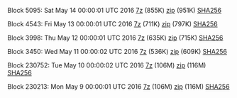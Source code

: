 Block 5095: Sat May 14 00:00:01 UTC 2016 [7z](https://transfer.sh/C2NaK/bootstrap.dat.20160514.7z) (855K) [zip](https://transfer.sh/nq0xU/bootstrap.dat.20160514.zip) (951K) [SHA256](https://transfer.sh/17EId/sha256.txt)

Block 4543: Fri May 13 00:00:01 UTC 2016 [7z](https://transfer.sh/VK4Ok/bootstrap.dat.20160513.7z) (711K) [zip](https://transfer.sh/zIyIY/bootstrap.dat.20160513.zip) (797K) [SHA256](https://transfer.sh/fGt68/sha256.txt)

Block 3998: Thu May 12 00:00:01 UTC 2016 [7z](https://transfer.sh/2Bjtv/bootstrap.dat.20160512.7z) (635K) [zip](https://transfer.sh/qUzKb/bootstrap.dat.20160512.zip) (715K) [SHA256](https://transfer.sh/rgdwU/sha256.txt)

Block 3450: Wed May 11 00:00:02 UTC 2016 [7z](https://transfer.sh/hiwio/bootstrap.dat.20160511.7z) (536K) [zip](https://transfer.sh/tJhHX/bootstrap.dat.20160511.zip) (609K) [SHA256](https://transfer.sh/EkokH/sha256.txt)

Block 230752: Tue May 10 00:00:02 UTC 2016 [7z](https://transfer.sh/aiiZu/bootstrap.dat.20160510.7z) (106M) [zip](https://transfer.sh/GKacI/bootstrap.dat.20160510.zip) (116M) [SHA256](https://transfer.sh/4oFip/sha256.txt)

Block 230213: Mon May  9 00:00:01 UTC 2016 [7z](https://transfer.sh/J7tuc/bootstrap.dat.20160509.7z) (106M) [zip](https://transfer.sh/k0oDb/bootstrap.dat.20160509.zip) (116M) [SHA256](https://transfer.sh/5wsmV/sha256.txt)

